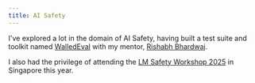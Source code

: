 ```yaml
---
title: AI Safety
---
```

I've explored a lot in the domain of AI Safety, having built a test suite and toolkit named [WalledEval](./walledeval) with my mentor, [Rishabh Bhardwaj](./rishabh-bhardwaj).

I also had the privilege of attending the [LM Safety Workshop 2025](./lmxsafety-25) in Singapore this year.